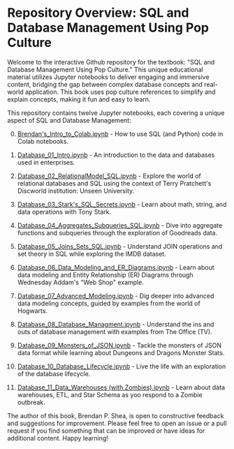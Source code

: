 Repository Overview: SQL and Database Management Using Pop Culture
==================================================================

Welcome to the interactive Github repository for the textbook: "SQL and Database Management Using Pop Culture." This unique educational material utilizes Jupyter notebooks to deliver engaging and immersive content, bridging the gap between complex database concepts and real-world application. This book uses pop culture references to simplify and explain concepts, making it fun and easy to learn.

This repository contains twelve Jupyter notebooks, each covering a unique aspect of SQL and Database Management:

0. [Brendan's_Intro_to_Colab.ipynb](https://github.com/brendanpshea/database_sql/blob/main/Chapter_0_Brendan's_Intro_to_Colab.ipynb) - How to use SQL (and Python) code in Colab notebooks.

1.  [Database_01_Intro.ipynb](https://github.com/brendanpshea/database_sql/blob/main/Database_01_Intro.ipynb) - An introduction to the data and databases used in enterprises.

2.  [Database_02_RelationalModel_SQL.ipynb](https://github.com/brendanpshea/database_sql/blob/main/Database_02_RelationalModel_SQL.ipynb) - Explore the world of relational databases and SQL using the context of Terry Pratchett's Discworld institution: Unseen University.

3.  [Database_03_Stark's_SQL_Secrets.ipynb](https://github.com/brendanpshea/database_sql/blob/main/Database_03_Stark's_SQL_Secrets.ipynb) - Learn about math, string, and data operations with Tony Stark.

4.  [Database_04_Aggregates_Subqueries_SQL.ipynb](https://github.com/brendanpshea/database_sql/blob/main/Database_04_Aggregates_Subqueries_SQL.ipynb) - Dive into aggregate functions and subqueries through the exploration of Goodreads data.

5.  [Database_05_Joins_Sets_SQL.ipynb](https://github.com/brendanpshea/database_sql/blob/main/Database_05_Joins_Sets_SQL.ipynb) - Understand JOIN operations and set theory in SQL while exploring the IMDB dataset.

6.  [Database_06_Data_Modeling_and_ER_Diagrams.ipynb](https://github.com/brendanpshea/database_sql/blob/main/Database_06_Data_Modeling_and_ER_Diagrams.ipynb) - Learn about data modeling and Entity Relationship (ER) Diagrams through Wednesday Addam's "Web Shop" example.

7.  [Database_07_Advanced_Modeling.ipynb](https://github.com/brendanpshea/database_sql/blob/main/Database_07_Advanced_Modeling.ipynb) - Dig deeper into advanced data modeling concepts, guided by examples from the world of Hogwarts.

8.  [Database_08_Database_Managment.ipynb](https://github.com/brendanpshea/database_sql/blob/main/Database_08_Database_Managment.ipynb) - Understand the ins and outs of database management with examples from The Office (TV).

9.  [Database_09_Monsters_of_JSON.ipynb](https://github.com/brendanpshea/database_sql/blob/main/Database_09_Monsters_of_JSON.ipynb) - Tackle the monsters of JSON data format while learning about Dungeons and Dragons Monster Stats.

10. [Database_10_Database_Lifecycle.ipynb](https://github.com/brendanpshea/database_sql/blob/main/Database_10_Database_Lifecycle.ipynb) - Live the life with an exploration of the database lifecycle.

11.  [Database_11_Data_Warehouses (with Zombies).ipynb]([https://github.com/brendanpshea/database_sql/blob/main/Database_11_Data_Storytelling_with_Zombies.ipynb](https://github.com/brendanpshea/database_sql/blob/main/Database_11_Data_Warehouses.ipynb)) - Learn about data warehouses, ETL, and Star Schema as yoo respond to a Zombie outbreak.


The author of this book, Brendan P. Shea, is open to constructive feedback and suggestions for improvement. Please feel free to open an issue or a pull request if you find something that can be improved or have ideas for additional content. Happy learning!
